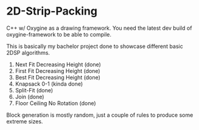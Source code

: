 # 2D-Strip-Packing
C++ w/ Oxygine as a drawing framework.
You need the latest dev build of oxygine-framework to be able to compile.

This is basically my bachelor project done to showcase different basic 2DSP algorithms.

1. Next Fit Decreasing Height (done)
2. First Fit Decreasing Height (done)
3. Best Fit Decreasing Height (done)
4. Knapsack 0-1 (kinda done)
5. Split-Fit (done)
6. Join (done)
7. Floor Ceiling No Rotation (done)

Block generation is mostly random, just a couple of rules to produce some extreme sizes.
